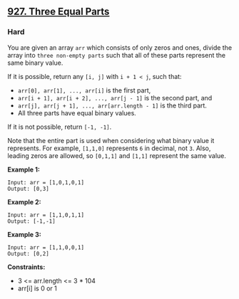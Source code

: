 ## [927. Three Equal Parts](https://leetcode.com/problems/three-equal-parts/)
### Hard

You are given an array `arr` which consists of only zeros and ones, divide the
array into `three non-empty parts` such that all of these parts
represent the same binary value.

If it is possible, return any `[i, j]` with `i + 1 < j`, such that:

* `arr[0], arr[1], ..., arr[i]` is the first part,
* `arr[i + 1], arr[i + 2], ..., arr[j - 1]` is the second part, and
* `arr[j], arr[j + 1], ..., arr[arr.length - 1]` is the third part.
* All three parts have equal binary values.

If it is not possible, return `[-1, -1]`.

Note that the entire part is used when considering what binary value it represents.
For example, `[1,1,0]` represents `6` in decimal, not `3`.
Also, leading zeros are allowed, so `[0,1,1]` and `[1,1]` represent the same value.



__Example 1:__
```
Input: arr = [1,0,1,0,1]
Output: [0,3]
```

__Example 2:__
```
Input: arr = [1,1,0,1,1]
Output: [-1,-1]
```

__Example 3:__
```
Input: arr = [1,1,0,0,1]
Output: [0,2]
```

__Constraints:__
* 3 <= arr.length <= 3 * 104
* arr[i] is 0 or 1
